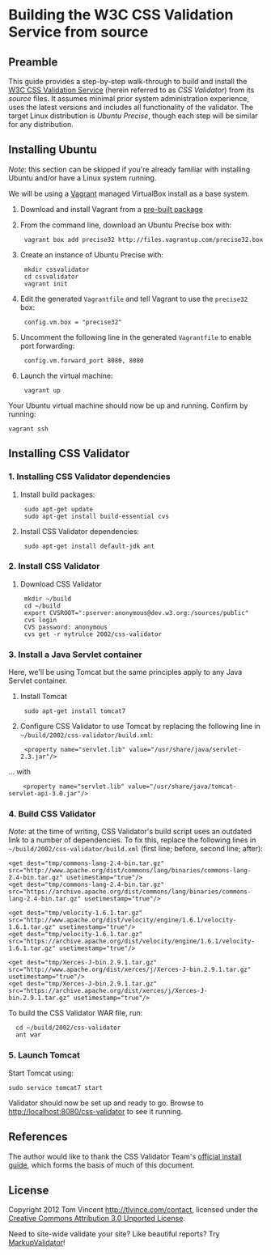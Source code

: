 # Building the W3C CSS Validation Service from source

## Preamble

This guide provides a step-by-step walk-through to build and install the [W3C
CSS Validation Service][home] (herein referred to as *CSS Validator*) from its
*source* files. It assumes minimal prior system administration experience, uses
the latest versions and includes all functionality of the validator. The target
Linux distribution is *Ubuntu Precise*, though each step will be similar for
any distribution.

## Installing Ubuntu

*Note*: this section can be skipped if you're already familiar with installing
Ubuntu and/or have a Linux system running.

We will be using a [Vagrant][] managed VirtualBox install as a base system.

1. Download and install Vagrant from a [pre-built package][vagrantdl]
2. From the command line, download an Ubuntu Precise box with:

        vagrant box add precise32 http://files.vagrantup.com/precise32.box

3. Create an instance of Ubuntu Precise with:

        mkdir cssvalidator
        cd cssvalidator
        vagrant init

4. Edit the generated `Vagrantfile` and tell Vagrant to use the `precise32` box:

        config.vm.box = "precise32"

5. Uncomment the following line in the generated `Vagrantfile` to enable port
   forwarding:

        config.vm.forward_port 8080, 8080

6. Launch the virtual machine:

        vagrant up

Your Ubuntu virtual machine should now be up and running. Confirm by running:

    vagrant ssh

## Installing CSS Validator

### 1. Installing CSS Validator dependencies

1. Install build packages:

        sudo apt-get update
        sudo apt-get install build-essential cvs

2. Install CSS Validator dependencies:

        sudo apt-get install default-jdk ant

### 2. Install CSS Validator

1. Download CSS Validator

        mkdir ~/build
        cd ~/build
        export CVSROOT=":pserver:anonymous@dev.w3.org:/sources/public"
        cvs login
        CVS password: anonymous
        cvs get -r nytrulce 2002/css-validator

### 3. Install a Java Servlet container

Here, we'll be using Tomcat but the same principles apply to any Java Servlet
container.

1. Install Tomcat

        sudo apt-get install tomcat7

2. Configure CSS Validator to use Tomcat by replacing the following line in
`~/build/2002/css-validator/build.xml`:

        <property name="servlet.lib" value="/usr/share/java/servlet-2.3.jar"/>

  ... with

        <property name="servlet.lib" value="/usr/share/java/tomcat-servlet-api-3.0.jar"/>

### 4. Build CSS Validator

*Note*: at the time of writing, CSS Validator's build script uses an outdated
 link to a number of dependencies. To fix this, replace the following lines in
`~/build/2002/css-validator/build.xml` (first line; before, second line;
after):

    <get dest="tmp/commons-lang-2.4-bin.tar.gz" src="http://www.apache.org/dist/commons/lang/binaries/commons-lang-2.4-bin.tar.gz" usetimestamp="true"/>
    <get dest="tmp/commons-lang-2.4-bin.tar.gz" src="https://archive.apache.org/dist/commons/lang/binaries/commons-lang-2.4-bin.tar.gz" usetimestamp="true"/>

    <get dest="tmp/velocity-1.6.1.tar.gz" src="http://www.apache.org/dist/velocity/engine/1.6.1/velocity-1.6.1.tar.gz" usetimestamp="true"/>
    <get dest="tmp/velocity-1.6.1.tar.gz" src="https://archive.apache.org/dist/velocity/engine/1.6.1/velocity-1.6.1.tar.gz" usetimestamp="true"/>

    <get dest="tmp/Xerces-J-bin.2.9.1.tar.gz" src="http://www.apache.org/dist/xerces/j/Xerces-J-bin.2.9.1.tar.gz" usetimestamp="true"/>
    <get dest="tmp/Xerces-J-bin.2.9.1.tar.gz" src="https://archive.apache.org/dist/xerces/j/Xerces-J-bin.2.9.1.tar.gz" usetimestamp="true"/>

To build the CSS Validator WAR file, run:

      cd ~/build/2002/css-validator
      ant war

### 5. Launch Tomcat

Start Tomcat using:

    sudo service tomcat7 start

Validator should now be set up and ready to go. Browse to
[http://localhost:8080/css-validator][localhost8080] to see it running.

## References

The author would like to thank the CSS Validator Team's [official install
guide][official], which forms the basis of much of this document.

## License

Copyright 2012 Tom Vincent <http://tlvince.com/contact>, licensed under the
[Creative Commons Attribution 3.0 Unported License][cc].

Need to site-wide validate your site? Like beautiful reports? Try
[MarkupValidator][]!

  [cc]: http://creativecommons.org/licenses/by/3.0/
  [home]: http://jigsaw.w3.org/css-validator/
  [vagrant]: http://vagrantup.com/
  [vagrantdl]: http://downloads.vagrantup.com/tags/v1.0.5
  [official]: http://jigsaw.w3.org/css-validator/DOWNLOAD.html
  [localhost8080]: http://localhost:8080/css-validator
  [markupvalidator]: http://markupvalidator.com

